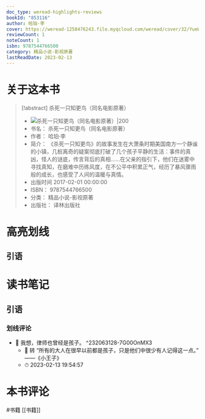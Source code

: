 ```yaml
---
doc_type: weread-highlights-reviews
bookId: "853116"
author: 哈珀·李
cover: https://weread-1258476243.file.myqcloud.com/weread/cover/32/YueWen_853116/t7_YueWen_853116.jpg
reviewCount: 1
noteCount: 1
isbn: 9787544766500
category: 精品小说-影视原著
lastReadDate: 2023-02-13
---
```

# 关于这本书
> [!abstract] 杀死一只知更鸟（同名电影原著）
> - ![ 杀死一只知更鸟（同名电影原著）|200](https://weread-1258476243.file.myqcloud.com/weread/cover/32/YueWen_853116/t7_YueWen_853116.jpg)
> - 书名： 杀死一只知更鸟（同名电影原著）
> - 作者： 哈珀·李
> - 简介： 《杀死一只知更鸟》的故事发生在大萧条时期美国南方一个静谧的小镇，几桩离奇的疑案彻底打破了几个孩子平静的生活：事件的真凶，怪人的谜底，传言背后的真相……在父亲的指引下，他们在迷雾中寻找真知，在磨难中历练风度，在不公平中积累正气，经历了暴风骤雨般的成长，也感受了人间的温暖与真情。
> - 出版时间 2017-02-01 00:00:00
> - ISBN： 9787544766500
> - 分类： 精品小说-影视原著
> - 出版社： 译林出版社

# 高亮划线

## 引语

 
# 读书笔记

## 引语

### 划线评论
- 📌 我想，律师也曾经是孩子。  ^232063128-7G00OnMX3
    - 💭 转
“所有的大人在很早以前都是孩子，只是他们中很少有人记得这一点。” ——《小王子》
    - ⏱ 2023-02-13 19:54:57
   
# 本书评论
#书籍   [[书籍]] 